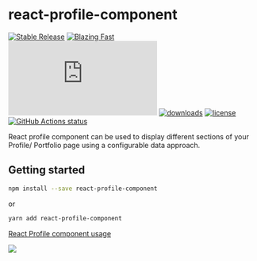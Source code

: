 # react-profile-component

[![Stable Release](https://img.shields.io/npm/v/react-profile-component.svg)](https://npm.im/react-profile-component)
[![Blazing Fast](https://badgen.now.sh/badge/speed/blazing%20%F0%9F%94%A5/green)](https://npm.im/react-profile-component)
[![gzip size](http://img.badgesize.io/https://unpkg.com/react-profile-component@latest/dist/index.js?compression=gzip)](https://unpkg.com/react-profile-component@latest/dist/index.js)
[![downloads](https://badgen.net/npm/dt/react-profile-component)](https://npm.im/react-profile-component)
[![license](https://badgen.now.sh/badge/license/MIT)](./LICENSE)
<a href="https://github.com/pranesh-link/react-profile-component"><img alt="GitHub Actions status" src="https://github.com/pranesh-link/react-profile-component/workflows/Build/badge.svg"></a>

React profile component can be used to display different sections of your Profile/ Portfolio page using a configurable data approach.

## Getting started

```bash
npm install --save react-profile-component
```

or

```bash
yarn add react-profile-component
```

[React Profile component usage](https://github.com/pranesh-link/react-profile-component/tree/master/src/demo/ProfilePage.tsx)

<img src="https://github.com/pranesh-link/react-profile-component/tree/PROF-136/demo/profile.png" />
